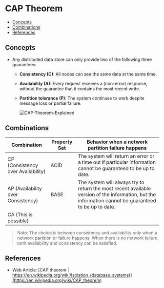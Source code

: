 # CAP Theorem

- [Concepts](#concepts)
- [Combinations](#combinations)
- [References](#references)

## Concepts
- Any distributed data store can only provide two of the following three guarantees:
   - **Consistency (C)**: All nodes can see the same data at the same time.
   - **Availability (A)**: Every request receives a (non-error) response, without the guarantee that it contains the most recent write.
   - **Partition tolerance (P)**: The system continues to work despite message loss or partial failure.

     ![CAP-Theorem-Explained](https://user-images.githubusercontent.com/8989447/150275056-ecdea92d-fe35-4a15-9c77-16b0f9ece6b4.png)

## Combinations
| Combination | Property Set | Behavior when a network partition failure happens |
|----|----|----|
| CP (Consistency over Availability) | ACID | The system will return an error or a time out if particular information cannot be guaranteed to be up to date. |
| AP (Availability over Consistency) | BASE | The system will always try to return the most recent available version of the information, but the information cannot be guaranteed to be up to date. |
| CA (This is possible)  | | |

> Note: The choice is between consistency and availability only when a network partition or failure happens. When there is no network failure, both availability and consistency can be satisfied.

## References
- Web Article: [CAP theorem | https://en.wikipedia.org/wiki/Isolation_(database_systems)](https://en.wikipedia.org/wiki/CAP_theorem)
